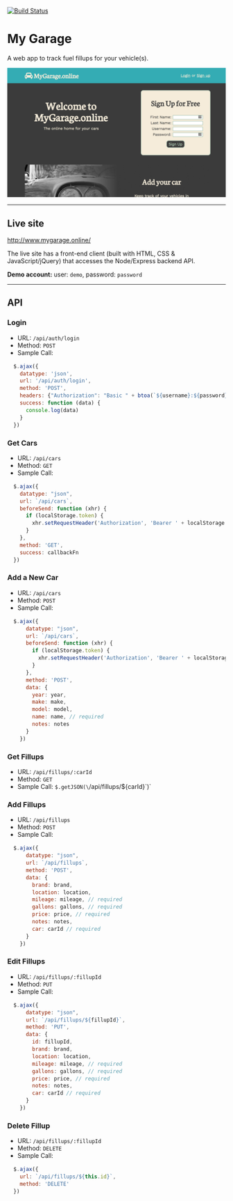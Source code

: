 [![Build Status](https://travis-ci.org/jhnnyk/garage.svg?branch=master)](https://travis-ci.org/jhnnyk/garage)
# My Garage

A web app to track fuel fillups for your vehicle(s).

![screenshot](/public/images/mygarage-screenshot.png)

---
## Live site
http://www.mygarage.online/

The live site has a front-end client (built with HTML, CSS & JavaScript/jQuery) that accesses the Node/Express backend API.

**Demo account:** user: `demo`, password: `password`

---
## API
### Login
* URL: `/api/auth/login`
* Method: `POST`
* Sample Call:
```javascript
  $.ajax({
    datatype: 'json',
    url: '/api/auth/login',
    method: 'POST',
    headers: {"Authorization": "Basic " + btoa(`${username}:${password}`)},
    success: function (data) {
      console.log(data)
    }
  })
```

### Get Cars
* URL: `/api/cars`
* Method: `GET`
* Sample Call:
```javascript
  $.ajax({
    datatype: "json",
    url: `/api/cars`,
    beforeSend: function (xhr) {
      if (localStorage.token) {
        xhr.setRequestHeader('Authorization', 'Bearer ' + localStorage.token)
      }
    },
    method: 'GET',
    success: callbackFn
  })
```

### Add a New Car
* URL: `/api/cars`
* Method: `POST`
* Sample Call:
```javascript
  $.ajax({
      datatype: "json",
      url: `/api/cars`,
      beforeSend: function (xhr) {
        if (localStorage.token) {
          xhr.setRequestHeader('Authorization', 'Bearer ' + localStorage.token)
        }
      },
      method: 'POST',
      data: {
        year: year,
        make: make,
        model: model,
        name: name, // required
        notes: notes
      }
    })
```


### Get Fillups
* URL: `/api/fillups/:carId`
* Method: `GET`
* Sample Call: `$.getJSON(\`/api/fillups/${carId}\`)`

### Add Fillups
* URL: `/api/fillups`
* Method: `POST`
* Sample Call:
```javascript
  $.ajax({
      datatype: "json",
      url: `/api/fillups`,
      method: 'POST',
      data: {
        brand: brand,
        location: location,
        mileage: mileage, // required
        gallons: gallons, // required
        price: price, // required
        notes: notes,
        car: carId // required
      }
    })
```

### Edit Fillups
* URL: `/api/fillups/:fillupId`
* Method: `PUT`
* Sample Call:
```javascript
  $.ajax({
      datatype: "json",
      url: `/api/fillups/${fillupId}`,
      method: 'PUT',
      data: {
        id: fillupId,
        brand: brand,
        location: location,
        mileage: mileage, // required
        gallons: gallons, // required
        price: price, // required
        notes: notes,
        car: carId // required
      }
    })
```

### Delete Fillup
* URL: `/api/fillups/:fillupId`
* Method: `DELETE`
* Sample Call:
```javascript
  $.ajax({
    url: `/api/fillups/${this.id}`,
    method: 'DELETE'
  })
```
